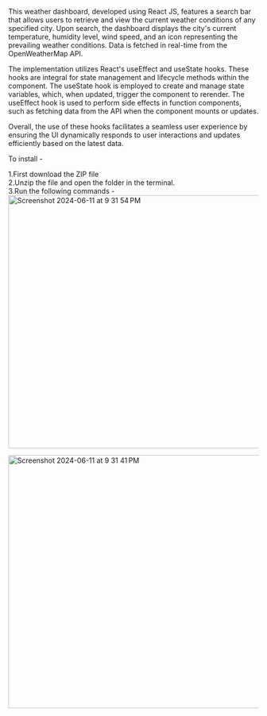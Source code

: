 This weather dashboard, developed using React JS, features a search bar that allows users to retrieve and view the current weather conditions of any specified city. Upon search, the dashboard displays the city's current temperature, humidity level, wind speed, and an icon representing the prevailing weather conditions. Data is fetched in real-time from the OpenWeatherMap API.

The implementation utilizes React's useEffect and useState hooks. These hooks are integral for state management and lifecycle methods within the component. The useState hook is employed to create and manage state variables, which, when updated, trigger the component to rerender. The useEffect hook is used to perform side effects in function components, such as fetching data from the API when the component mounts or updates.

Overall, the use of these hooks facilitates a seamless user experience by ensuring the UI dynamically responds to user interactions and updates efficiently based on the latest data.

To install - <br>

1.First download the ZIP file <br>
2.Unzip the file and open the folder in the terminal.<br>
3.Run the following commands - <br>
<img width="510" alt="Screenshot 2024-06-11 at 9 31 54 PM" src="https://github.com/prabodh2/REACT_Practice_Problem_statement/assets/142776442/9be4b3bb-04f4-46ba-a09d-bbcd18577bd1"> <br>

<img width="510" alt="Screenshot 2024-06-11 at 9 31 41 PM" src="https://github.com/prabodh2/REACT_Practice_Problem_statement/assets/142776442/65e12c04-a8f9-47a4-93ed-4984cae6b89e"> 
